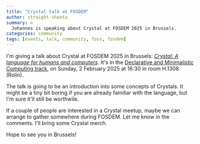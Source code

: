 ```yaml
---
title: "Crystal talk at FOSDEM"
author: straight-shoota
summary: >
  Johannes is speaking about Crystal at FOSDEM 2025 in Brussels.
categories: community
tags: [events, talk, community, foss, fosdem]
---
```


I'm giving a talk about Crystal at FOSDEM 2025 in Brussels:
[_Crystal: A language for humans and computers_](https://fosdem.org/2025/schedule/event/fosdem-2025-6306-crystal-a-language-for-humans-and-computers/).
It's in the [Declarative and Minimalistic Computing track](https://fosdem.org/2025/schedule/track/declarative/),
on Sunday, 2 February 2025 at 16:30 in room H.1308 (Rolin).

The talk is going to be an introduction into some concepts of Crystals.
It might be a tiny bit boring if you are already familiar with the language,
but I'm sure it'll still be worthwile.

If a couple of people are interested in a Crystal meetup, maybe
we can arrange to gather somewhere during FOSDEM. Let me know in the comments.
I'll bring some Crystal merch.

Hope to see you in Brussels!
